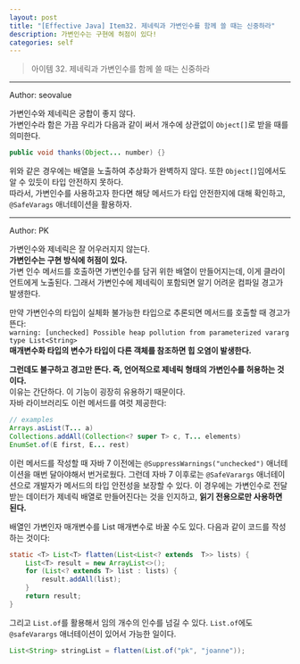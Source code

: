 ```yaml
---
layout: post
title: "[Effective Java] Item32. 제네릭과 가변인수를 함께 쓸 때는 신중하라"
description: 가변인수는 구현에 허점이 있다!
categories: self
---
```


> 아이템 32. 제네릭과 가변인수를 함께 쓸 때는 신중하라


-----

Author: seovalue

가변인수와 제네릭은 궁합이 좋지 않다.<br>
가변인수라 함은 가끔 우리가 다음과 같이 써서 개수에 상관없이 `Object[]`로 받을 때를 의미한다.
```java
public void thanks(Object... number) {}
```
위와 같은 경우에는 배열을 노출하여 추상화가 완벽하지 않다. 또한 `Object[]`임에서도 알 수 있듯이 타입 안전하지 못하다.<br>
따라서, 가변인수를 사용하고자 한다면 해당 메서드가 타입 안전한지에 대해 확인하고, `@SafeVarags` 애너테이션을 활용하자.<br>

-----

Author: PK

가변인수와 제네릭은 잘 어우러지지 않는다.<br>
**가변인수는 구현 방식에 허점이 있다.**<br>
가변 인수 메서드를 호출하면 가변인수를 담귀 위한 배열이 만들어지는데, 이게 클라이언트에게 노출된다.
그래서 가변인수에 제네릭이 포함되면 알기 어려운 컴파일 경고가 발생한다.<br>

만약 가변인수의 타입이 실체화 불가능한 타입으로 추론되면 메서드를 호출할 때 경고가 뜬다:<br>
`warning: [unchecked] Possible heap pollution from parameterized vararg type List<String>`<br>
**매개변수화 타입의 변수가 타입이 다른 객체를 참조하면 힙 오염이 발생한다.**<br>

**그런데도 불구하고 경고만 뜬다. 즉, 언어적으로 제네릭 형태의 가변인수를 허용하는 것이다.**<br>
이유는 간단하다. 이 기능이 굉장히 유용하기 때문이다.<br>
자바 라이브러리도 이런 메서드를 여럿 제공한다:
```java
// examples
Arrays.asList(T... a)
Collections.addAll(Collection<? super T> c, T... elements)
EnumSet.of(E first, E... rest)
```
이런 메서드를 작성할 때 자바 7 이전에는 `@SuppressWarnings("unchecked")` 애너테이션을 매번 달아야해서 번거로웠다.
그런데 자바 7 이후로는 `@SafeVarargs` 애너테이션으로 개발자가 메서드의 타입 안전성을 보장할 수 있다.
이 경우에는 가변인수로 전달받는 데이터가 제네릭 배열로 만들어진다는 것을 인지하고, **읽기 전용으로만 사용하면 된다.**<br>

배열인 가변인자 매개변수를 List 매개변수로 바꿀 수도 있다. 다음과 같이 코드를 작성하는 것이다:
```java
static <T> List<T> flatten(List<List<? extends  T>> lists) {
    List<T> result = new ArrayList<>();
    for (List<? extends T> list : lists) {
        result.addAll(list);
    }
    return result;
}
```
그리고 `List.of`를 활용해서 임의 개수의 인수를 넘길 수 있다. `List.of`에도 `@safeVarargs` 애너테이션이
있어서 가능한 일이다.
```java
List<String> stringList = flatten(List.of("pk", "joanne"));
```
